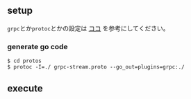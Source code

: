 ## setup
`grpc`とか`protoc`とかの設定は [ココ](https://budougumi0617.github.io/2018/01/01/hello-grpc-go/) を参考にしてください。

### generate go code

```
$ cd protos
$ protoc -I=./ grpc-stream.proto --go_out=plugins=grpc:./
```

## execute


